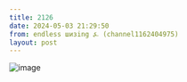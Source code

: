```yaml
---
title: 2126
date: 2024-05-03 21:29:50
from: endless шизing ⍼ (channel1162404975)
layout: post
---
```


![image](photos/photo_345@03-05-2024_21-29-50.jpg)


